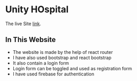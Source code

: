# Unity HOspital

The live Site [link](https://maa-o-sishu-hosptal.web.app).

## In This Website

* The website is made by the help of react router
* I have also used bootstrap and react bootstrap
* It also contain a login form
* Login form can be toggled and used as registration form
* I have used firebase for authentication

